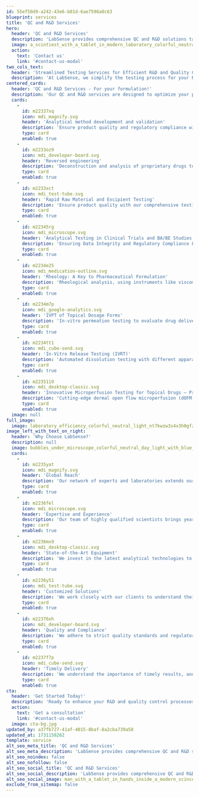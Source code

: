 ```yaml
---
id: 55ef50d9-a242-43e6-b01d-6ae7596a0c63
blueprint: services
title: 'QC and R&D Services'
hero:
  header: 'QC and R&D Services'
  description: 'LabSense provides comprehensive QC and R&D solutions tailored to your pharmaceutical needs. Our centralized laboratory network and expert team ensure timely, reliable results that keep your projects on track.'
  image: a_scintiest_with_a_tablet_in_modern_laboratory_colorful_neutral_light_124q6qf14oua8okuld23_3-enhanced-(1).webp
  action:
    text: 'Contact us'
    link: '#contact-us-modal'
two_cols_text:
  header: 'Streamlined Testing Services for Efficient R&D and Quality Control in Pharmaceutical Development'
  description: 'At LabSense, we simplify the testing process for your R&D and quality control needs. Our comprehensive suite of services ensures fast turnaround times, accurate results, and seamless communication, allowing you to focus on innovation while we handle the testing complexities.'
centered_cards:
  header: 'QC and R&D Services - For your formulation!'
  description: 'Our QC and R&D services are designed to optimize your pharmaceutical formulations, from analytical method development and reverse engineering to advanced excipient and raw material testing.'
  cards:
    -
      id: m22337xq
      icon: mdi_magnify.svg
      header: 'Analytical method development and validation'
      description: 'Ensure product quality and regulatory compliance with robust early-stage analytical method development and validation for finished products, active substances and excipients.'
      type: card
      enabled: true
    -
      id: m2233oz9
      icon: mdi_developer-board.svg
      header: 'Reversed engineering'
      description: 'Deconstruction and analysis of proprietary drugs to identify and quantify their components and manufacturing methods, facilitating the development of competitive generic equivalents.'
      type: card
      enabled: true
    -
      id: m2233xct
      icon: mdi_test-tube.svg
      header: 'Rapid Raw Material and Excipient Testing'
      description: 'Ensure product quality with our comprehensive testing services. We help you meet regulatory standards, identify potential issues, optimize sourcing, and reduce costs.'
      type: card
      enabled: true
    -
      id: m22345rg
      icon: mdi_microscope.svg
      header: 'Analytical Testing in Clinical Trials and BA/BE Studies'
      description: 'Ensuring Data Integrity and Regulatory Compliance LabSense offers comprehensive analytical testing services for clinical trials and BA/BE studies, adhering to GCLP standards. Our services include method development, bioanalysis, pharmacokinetic studies, stability testing, and quality control.'
      type: card
      enabled: true
    -
      id: m2234e25
      icon: mdi_medication-outline.svg
      header: 'Rheology: A Key to Pharmaceutical Formulation'
      description: 'Rheological analysis, using instruments like viscometers, is essential for optimizing drug formulations. It helps ensure product quality, consistency, and effective drug delivery.'
      type: card
      enabled: true
    -
      id: m2234m7p
      icon: mdi_google-analytics.svg
      header: 'IVPT of Topical Dosage Forms'
      description: 'In-vitro permeation testing to evaluate drug delivery into the various skin/eye layers and to select formulations for topical and transdermal application. To assess medication transport into the different layers and choose formulations for topical and transdermal use, in-vitro permeation testing is used.'
      type: card
      enabled: true
    -
      id: m2234tt1
      icon: mdi_cube-send.svg
      header: 'In-Vitro Release Testing (IVRT)'
      description: 'Automated dissolution testing with different apparatus types, methods, automation levels and test setups to determine the most robust method.'
      type: card
      enabled: true
    -
      id: m2235119
      icon: mdi_desktop-classic.svg
      header: 'Innovative Microperfusion Testing for Topical Drugs – Precision and Efficiency in Development'
      description: 'Cutting-edge dermal open flow microperfusion (dOFM) testing, an advanced solution for assessing topical drug penetration and bioequivalence. This innovative technology provides accurate pharmacokinetic data directly from the skin, eliminating the need for traditional clinical endpoint studies. Ideal for both hydrophilic and lipophilic substances, dOFM delivers precise and reliable results, accelerating the development process while reducing costs. Unlock the potential of efficient and targeted topical drug testing with dOFM.'
      type: card
      enabled: true
  image: null
full_image:
  image: laboratory_efficiency_colorful_neutral_light_nt7kwzw3s4x3h0gfzoqd_3-enhanced.webp
image_left_with_text_on_right:
  header: 'Why Choose LabSense?'
  description: null
  image: bubbles_under_microscope_colorful_neutral_day_light_with_blue_tint_0338pdozawurbfnyld9m_0-min.png
  cards:
    -
      id: m2235yat
      icon: mdi_magnify.svg
      header: 'Global Reach'
      description: 'Our network of experts and laboratories extends our reach, providing you with access to specialized services and resources worldwide.'
      type: card
      enabled: true
    -
      id: m2236fel
      icon: mdi_microscope.svg
      header: 'Expertise and Experience'
      description: 'Our team of highly qualified scientists brings years of experience in pharmaceutical analysis and clinical trials.'
      type: card
      enabled: true
    -
      id: m2236mx9
      icon: mdi_desktop-classic.svg
      header: 'State-of-the-Art Equipment'
      description: 'We invest in the latest analytical technologies to ensure the highest accuracy and precision in our results.'
      type: card
      enabled: true
    -
      id: m2236y51
      icon: mdi_test-tube.svg
      header: 'Customized Solutions'
      description: 'We work closely with our clients to understand their specific needs and provide tailored solutions.'
      type: card
      enabled: true
    -
      id: m22376xh
      icon: mdi_developer-board.svg
      header: 'Quality and Compliance'
      description: 'We adhere to strict quality standards and regulatory requirements to guarantee the reliability of our services.'
      type: card
      enabled: true
    -
      id: m2237f7p
      icon: mdi_cube-send.svg
      header: 'Timely Delivery'
      description: 'We understand the importance of timely results, and we strive to deliver our findings within agreed-upon timelines.'
      type: card
      enabled: true
cta:
  header: 'Get Started Today!'
  description: 'Ready to enhance your R&D and quality control processes? Contact LabSense to discuss how our QC and R&D services can help streamline your testing needs and support your journey towards innovative pharmaceutical solutions.'
  action:
    text: 'Get a consultation'
    link: '#contact-us-modal'
  image: cta-bg.jpg
updated_by: a37fb727-41af-4015-8baf-8a2cba739a58
updated_at: 1731158262
template: service
alt_seo_meta_title: 'QC and R&D Services'
alt_seo_meta_description: 'LabSense provides comprehensive QC and R&D solutions tailored to your pharmaceutical needs. Our centralized laboratory network and expert team ensure reliable results that keep your projects on track.'
alt_seo_noindex: false
alt_seo_nofollow: false
alt_seo_social_title: 'QC and R&D Services'
alt_seo_social_description: 'LabSense provides comprehensive QC and R&D solutions tailored to your pharmaceutical needs. Our centralized laboratory network and expert team ensure reliable results that keep your projects on track.'
alt_seo_social_image: man_with_a_tablet_in_hands_inside_a_modern_scince_laboratory_with_varius_devices_photo_with_tint_bl_fvalwdld6tc527shnqxk_1-enhanced-(1).webp
exclude_from_sitemap: false
---
```

